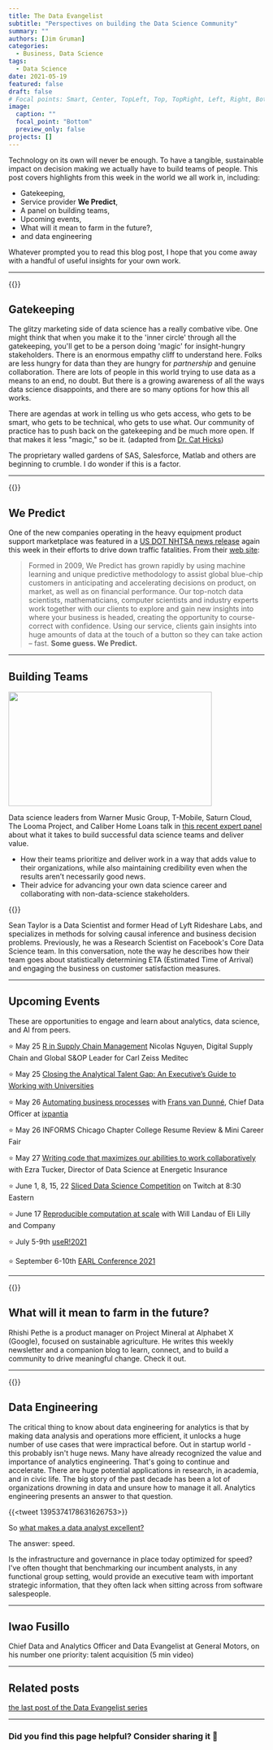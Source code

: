 ```yaml
---
title: The Data Evangelist
subtitle: "Perspectives on building the Data Science Community"
summary: ""
authors: [Jim Gruman]
categories: 
  - Business, Data Science
tags: 
  - Data Science
date: 2021-05-19
featured: false
draft: false
# Focal points: Smart, Center, TopLeft, Top, TopRight, Left, Right, BottomLeft, Bottom, BottomRight.
image:
  caption: ""
  focal_point: "Bottom"
  preview_only: false
projects: []
---
```


Technology on its own will never be enough. To have a tangible, sustainable impact on decision making we actually have to build teams of people. This post covers highlights from this week in the world we all work in, including:

-   Gatekeeping,
-   Service provider **We Predict**,
-   A panel on building teams,
-   Upcoming events,
-   What will it mean to farm in the future?,
-   and data engineering

Whatever prompted you to read this blog post, I hope that you come away with a handful of useful insights for your own work.

----

{{<tweet user="joshuastarmer" id="1394703930232385542" >}}

## Gatekeeping

The glitzy marketing side of data science has a really combative vibe. One might think that when you make it to the 'inner circle' through all the gatekeeping, you'll get to be a person doing 'magic' for insight-hungry stakeholders. There is an enormous empathy cliff to understand here. Folks are less hungry for data than they are hungry for *partnership* and genuine collaboration. There are lots of people in this world trying to use data as a means to an end, no doubt. But there is a growing awareness of all the ways data science disappoints, and there are so many options for how this all works. 

There are agendas at work in telling us who gets access, who gets to be smart, who gets to be technical, who gets to use what. Our community of practice has to push back on the gatekeeping and be much more open. If that makes it less "magic," so be it. (adapted from [Dr. Cat Hicks](https://twitter.com/grimalkina/status/1395058552260075522))

The proprietary walled gardens of SAS, Salesforce, Matlab and others are beginning to crumble. I do wonder if this is a factor.

----

{{<tweet user="WePredictUK" id="1296187374221713408" >}}

## We Predict

One of the new companies operating in the heavy equipment product support marketplace was featured in a [US DOT NHTSA news release](https://apnews.com/press-release/pr-businesswire/8e0fb28a54964e739747d8c3a9ca545a) again this week in their efforts to drive down traffic fatalities. From their [web site](https://www.wepredict.com/about-us/):

> Formed in 2009, We Predict has grown rapidly by using machine learning and unique predictive methodology to assist global blue-chip customers in anticipating and accelerating decisions on product, on market, as well as on financial performance. Our top-notch data scientists, mathematicians, computer scientists and industry experts work together with our clients to explore and gain new insights into where your business is headed, creating the opportunity to course-correct with confidence. Using our service, clients gain insights into huge amounts of data at the touch of a button so they can take action – fast. **Some guess. We Predict.**

-----

## Building Teams

<p><a href="https://fast.wistia.com/embed/medias/mw2npdn8tg?wvideo=mw2npdn8tg"><img src="https://embedwistia-a.akamaihd.net/deliveries/d1d1a2935346ad9debd72a5e844174bf.jpg?image_play_button_size=2x&amp;image_crop_resized=960x540&amp;image_play_button=1&amp;image_play_button_color=71a5d4e0" width="400" height="225" style="width: 400px; height: 225px;"></a></p>

Data science leaders from Warner Music Group, T-Mobile, Saturn Cloud, The Looma Project, and Caliber Home Loans talk in [this recent expert panel](https://www.rstudio.com/resources/webinars/building-effective-data-science-teams/) about what it takes to build successful data science teams and deliver value.

- How their teams prioritize and deliver work in a way that adds value to their organizations, while also maintaining credibility even when the results aren’t necessarily good news.
- Their advice for advancing your own data science career and collaborating with non-data-science stakeholders.

{{<youtube ceCQh73dU98>}}

Sean Taylor is a Data Scientist and former Head of Lyft Rideshare Labs, and specializes in methods for solving causal inference and business decision problems. Previously, he was a Research Scientist on Facebook's Core Data Science team. In this conversation, note the way he describes how their team goes about statistically determining ETA (Estimated Time of Arrival) and engaging the business on customer satisfaction measures.

-----

## Upcoming Events

These are opportunities to engage and learn about analytics, data science, and AI from peers.

:star: May 25 [R in Supply Chain Management](https://www.meetup.com/RStudio-Enterprise-Community-Meetup/events/277113742/) Nicolas Nguyen, Digital Supply Chain and Global S&OP Leader for Carl Zeiss Meditec

:star: May 25 [Closing the Analytical Talent Gap: An Executive’s Guide to Working with Universities](https://info.iianalytics.com/webmail/12372/910581255/06a26e354dab858b1486a724643a977aeb93fcd32c0e61e119c78ad0b7f0d739) 

:star: May 26 [Automating business processes](https://www.meetup.com/Cleveland-UseR-Group/events/277370785/) with [Frans van Dunné](https://www.fransvandunne.com/), Chief Data Officer at [ixpantia](https://www.ixpantia.com/)

:star: May 26 INFORMS Chicago Chapter College Resume Review & Mini Career Fair

:star: May 27 [Writing code that maximizes our abilities to work collaboratively](https://www.meetup.com/Boston-useR/events/278003746/) with Ezra Tucker, Director of Data Science at Energetic Insurance

:star: June 1, 8, 15, 22 [Sliced Data Science Competition](https://www.notion.so/Sliced-Show-c7bd26356e3a42279e2dfbafb0480073) on Twitch at 8:30 Eastern 

:star: June 17 [Reproducible computation at scale](https://www.meetup.com/R-Lille/events/277902715/) with Will Landau of Eli Lilly and Company

:star: July 5-9th [useR!2021](https://user2021.r-project.org/)

:star:️ September 6-10th [EARL Conference 2021](https://info.mango-solutions.com/earl-2021#:~:text=EARL%202021%206%2D10th%20September,of%20the%20world%27s%20leading%20practitioners)

----

{{<tweet user="rpethe" id="1394413400621416448" >}}

## What will it mean to farm in the future?

Rhishi Pethe is a product manager on Project Mineral at Alphabet X (Google), focused on sustainable agriculture. He writes this weekly newsletter and a companion blog to learn, connect, and to build a community to drive meaningful change. Check it out.

------

{{<tweet user="jasnonaz" id="1395022400660594689" >}}

## Data Engineering

The critical thing to know about data engineering for analytics is that by making data analysis and operations more efficient, it unlocks a huge number of use cases that were impractical before. Out in startup world - this probably isn't huge news. Many have already recognized the value and importance of analytics engineering. That's going to continue and accelerate. There are huge potential applications in research, in academia, and in civic life. The big story of the past decade has been a lot of organizations drowning in data and unsure how to manage it all. Analytics engineering presents an answer to that question.

{{<tweet 1395374178631626753>}}

So [what makes a data analyst excellent?](https://towardsdatascience.com/what-makes-a-data-analyst-excellent-17ee4651c6db)

The answer:  speed.

Is the infrastructure and governance in place today optimized for speed? I've often thought that benchmarking our incumbent analysts, in any functional group setting, would provide an executive team with important strategic information, that they often lack when sitting across from software salespeople.

----

## Iwao Fusillo

Chief Data and Analytics Officer and Data Evangelist at General Motors, on his number one priority: talent acquisition (5 min video)

<script src="https://player.field59.com/v4/vp/LEADCINCINNATI/89d6a70f5ce35bebd74de77e9d56888d1e836efc" data-uuid="04f0c7d0-13af-5ed2-9feb-8c6ec339ebcf"></script>

------

## Related posts

[the last post of the Data Evangelist series](https://jimgruman.netlify.app/post/2021-05-14-data-evangelist-part-11/)

------------------------------------------------------------------------

### Did you find this page helpful? Consider sharing it :raised_hands:
